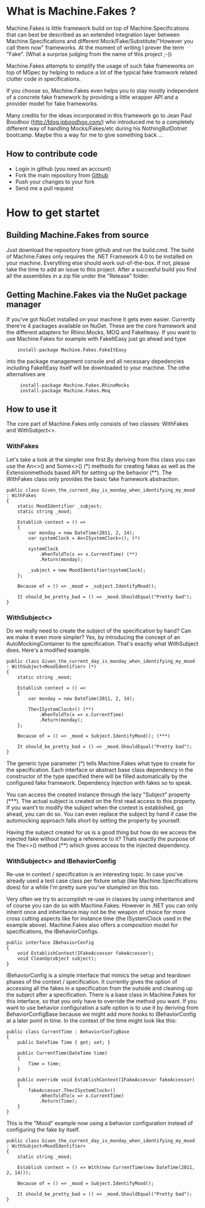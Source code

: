 # What is Machine.Fakes ?

Machine.Fakes is little framework build on top of Machine.Specifications that can best be described as an extended integration layer between Machine.Specifications and different Mock/Fake/Substitute/"However you call them now" frameworks. At the moment of writing I prever the term "Fake". (What a surprise judging from the name of this project ;-))

Machine.Fakes attempts to simplify the usage of such fake frameworks on top of MSpec by helping to reduce a lot of the typical fake framwork related clutter code in specifications. 

If you choose so, Machine.Fakes even helps you to stay mostly independent of a concrete fake framework by providing a little wrapper API and a provider model for fake frameworks. 

Many credits for the ideas incorporated in this framework go to Jean Paul Boodhoo (http://blog.jpboodhoo.com/) who introduced me to a completely different way of handling Mocks/Fakes/etc during his NothingButDotnet bootcamp. Maybe this a way for me to give something back ...

## How to contribute code

* Login in github (you need an account)
* Fork the main repository from [Github](https://github.com/BjRo/Machine.Fakes)
* Push your changes to your fork
* Send me a pull request

# How to get startet

## Building Machine.Fakes from source

Just download the repository from github and run the build.cmd. The build of Machine.Fakes only requires the .NET Framework 4.0 to be installed on your machine. Everything else should work out-of-the-box. If not, please take the time to add an issue to this project. After a succesful build you find all the assemblies in a zip file under the "Release" folder.

## Getting Machine.Fakes via the NuGet package manager

If you've got NuGet installed on your machine it gets even easier. Currently there're 4 packages available on NuGet. These are the core framework and the different adapters for Rhino.Mocks, MOQ and FakeIteasy. If you want to use Machine.Fakes for example with FakeItEasy just go ahead and type 

        install-package Machine.Fakes.FakeItEasy

into the package management console and all necessary depedencies including FakeItEasy itself will be downloaded to your machine. The othe alternatives are

         install-package Machine.Fakes.RhinoMocks
         install-package Machine.Fakes.Moq

## How to use it

The core part of Machine.Fakes only consists of two classes: WithFakes and WithSubject<<TSubject>>. 

### WithFakes

Let's take a look at the simpler one first.By deriving from this class you can use the An<<TFake>>() and Some<<TFake>>() (*) methods for creating fakes as well as the Extensionmethods based API for setting up the behavior (**). The WithFakes class only provides the basic fake framework abstraction.


    public class Given_the_current_day_is_monday_when_identifying_my_mood : WithFakes
    {
        static MoodIdentifier _subject;
        static string _mood;

        Establish context = () =>
        {
            var monday = new DateTime(2011, 2, 14);
            var systemClock = An<ISystemClock>(); (*)
            
            systemClock
                .WhenToldTo(x => x.CurrentTime) (**)
                .Return(monday);

            _subject = new MoodIdentifier(systemClock);
        };

        Because of = () => _mood = _subject.IdentifyMood();

        It should_be_pretty_bad = () => _mood.ShouldEqual("Pretty bad");
    }

### WithSubject<<TSubject>>

Do we really need to create the subject of the specification by hand? Can we make it even more simpler? Yes, by introducing the concept of an AutoMockingContainer to the specification. That's exactly what WithSubject<TSubject> does. Here's a modified example.

    public class Given_the_current_day_is_monday_when_identifying_my_mood : WithSubject<MoodIdentifier> (*)
    {
        static string _mood;

        Establish context = () =>
        {
            var monday = new DateTime(2011, 2, 14);

            The<ISystemClock>() (**)
                .WhenToldTo(x => x.CurrentTime)
                .Return(monday);
        };

        Because of = () => _mood = Subject.IdentifyMood(); (***)

        It should_be_pretty_bad = () => _mood.ShouldEqual("Pretty bad");
    }

The generic type parameter (*) tells Machine.Fakes what type to create for the specification. Each interface or abstract base class dependency in the constructor of the type specified there will be filled automatically by the configured fake framework. Dependency Injection with fakes so to speak. 

You can access the created instance through the lazy "Subject" property (***). The actual subject is created on the first read access to this property. If you want't to modify the subject when the context is established, go ahead, you can do so. You can even replace the subject by hand if case the automocking approach falls short by setting the property by yourself.

Having the subject created for us is a good thing but how do we access the injected fake without having a reference to it? Thats exactly the purpose of the The<<TFake>>() method (**) which gives access to the injected dependency.

### WithSubject<<TSubject>> and IBehaviorConfig

Re-use in context / specification is an interesting topic. In case you've already used a test case class per fixture setup (like Machine.Specifications does) for a while I'm pretty sure you've stumpled on this too. 

Very often we try to accomplish re-use in classes by using inheritance and of course you can do so with Machine.Fakes. However in .NET you can only inherit once and inheritance may not be the weapon of choice for more cross cutting aspects like for instance time (the ISystemClock used in the example above). Machine.Fakes also offers a composition model for specifications, the IBehaviorConfigs.

    public interface IBehaviorConfig
    {
        void EstablishContext(IFakeAccessor fakeAccessor);
        void CleanUp(object subject);
    }

IBehaviorConfig is a simple interface that mimics the setup and teardown phases of the context / specification. It currently gives the  option of accessing all the fakes in a specification from the outside and cleaning up the subject after a specification. There is a base class in Machine.Fakes for this interface, so that you only have to override the method you want. If you want to use behavior configuration a safe option is to use it by deriving from BehaviorConfigBase because we might add more hooks to IBehaviorConfig at a later point in time. In the context of the time might look like this:

    public class CurrentTime : BehaviorConfigBase
    {
        public DateTime Time { get; set; }

        public CurrentTime(DateTime time)
        {
            Time = time;
        }

        public override void EstablishContext(IFakeAccessor fakeAccessor)
        {
            fakeAccessor.The<ISystemClock>()
                .WhenToldTo(x => x.CurrentTime)
                .Return(Time);
        }
    }

This is the "Mood" example now using a behavior configuration instead of configuring the fake by itself.

    public class Given_the_current_day_is_monday_when_identifying_my_mood : WithSubject<MoodIdentifier>
    {
        static string _mood;

        Establish context = () => With(new CurrentTime(new DateTime(2011, 2, 14)));

        Because of = () => _mood = Subject.IdentifyMood();

        It should_be_pretty_bad = () => _mood.ShouldEqual("Pretty bad");
    }



